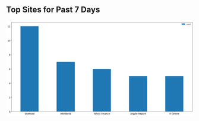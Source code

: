 
## Top Sites for Past 7 Days

![Graph of Top Sites](https://raw.githubusercontent.com/dan-mba/python-selenium-news/main/last-week.png)
